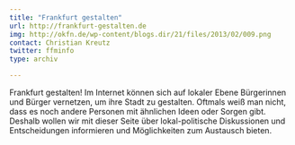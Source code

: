 ```yaml
---
title: "Frankfurt gestalten"
url: http://frankfurt-gestalten.de
img: http://okfn.de/wp-content/blogs.dir/21/files/2013/02/009.png
contact: Christian Kreutz
twitter: ffminfo
type: archiv

---
```


Frankfurt gestalten! Im Internet können sich auf lokaler Ebene Bürgerinnen und Bürger vernetzen, um ihre Stadt zu gestalten. Oftmals weiß man nicht, dass es noch andere Personen mit ähnlichen Ideen oder Sorgen gibt. Deshalb wollen wir mit dieser Seite über lokal-politische Diskussionen und Entscheidungen informieren und Möglichkeiten zum Austausch bieten.
